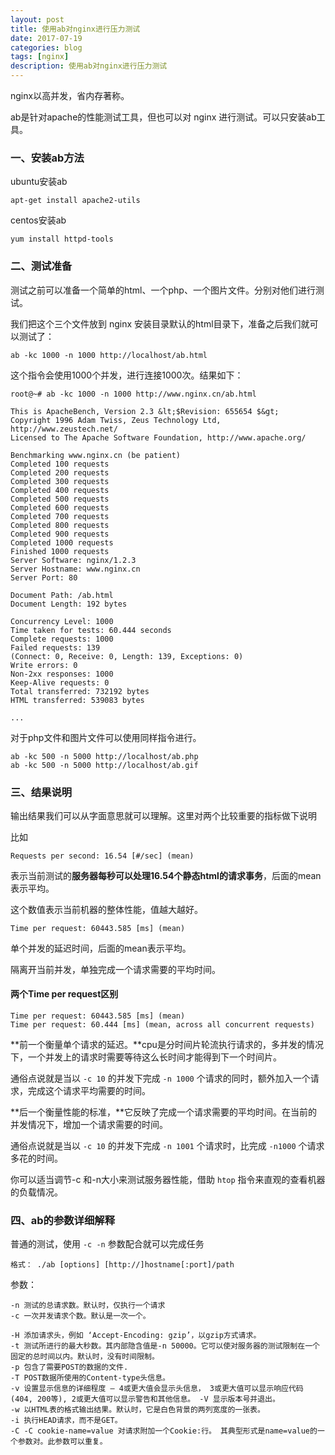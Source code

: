 ```yaml
---
layout: post
title: 使用ab对nginx进行压力测试
date: 2017-07-19
categories: blog
tags: [nginx]
description: 使用ab对nginx进行压力测试
---
```


nginx以高并发，省内存著称。

ab是针对apache的性能测试工具，但也可以对 nginx 进行测试。可以只安装ab工具。

### 一、安装ab方法
ubuntu安装ab

	apt-get install apache2-utils

centos安装ab

	yum install httpd-tools

### 二、测试准备

测试之前可以准备一个简单的html、一个php、一个图片文件。分别对他们进行测试。

我们把这个三个文件放到 nginx 安装目录默认的html目录下，准备之后我们就可以测试了：

	ab -kc 1000 -n 1000 http://localhost/ab.html

这个指令会使用1000个并发，进行连接1000次。结果如下：

	root@~# ab -kc 1000 -n 1000 http://www.nginx.cn/ab.html

	This is ApacheBench, Version 2.3 &lt;$Revision: 655654 $&gt;
	Copyright 1996 Adam Twiss, Zeus Technology Ltd, http://www.zeustech.net/
	Licensed to The Apache Software Foundation, http://www.apache.org/
 
	Benchmarking www.nginx.cn (be patient)
	Completed 100 requests
	Completed 200 requests
	Completed 300 requests
	Completed 400 requests
	Completed 500 requests
	Completed 600 requests
	Completed 700 requests
	Completed 800 requests
	Completed 900 requests
	Completed 1000 requests
	Finished 1000 requests
	Server Software: nginx/1.2.3
	Server Hostname: www.nginx.cn
	Server Port: 80
 
	Document Path: /ab.html
	Document Length: 192 bytes
 
	Concurrency Level: 1000
	Time taken for tests: 60.444 seconds
	Complete requests: 1000
	Failed requests: 139
	(Connect: 0, Receive: 0, Length: 139, Exceptions: 0)
	Write errors: 0
	Non-2xx responses: 1000
	Keep-Alive requests: 0
	Total transferred: 732192 bytes
	HTML transferred: 539083 bytes

	...

对于php文件和图片文件可以使用同样指令进行。
 
	ab -kc 500 -n 5000 http://localhost/ab.php
	ab -kc 500 -n 5000 http://localhost/ab.gif

### 三、结果说明
 
输出结果我们可以从字面意思就可以理解。这里对两个比较重要的指标做下说明

比如

	Requests per second: 16.54 [#/sec] (mean)

表示当前测试的**服务器每秒可以处理16.54个静态html的请求事务**，后面的mean表示平均。

这个数值表示当前机器的整体性能，值越大越好。

	Time per request: 60443.585 [ms] (mean)

单个并发的延迟时间，后面的mean表示平均。

隔离开当前并发，单独完成一个请求需要的平均时间。

#### 两个Time per request区别

	Time per request: 60443.585 [ms] (mean)
	Time per request: 60.444 [ms] (mean, across all concurrent requests)

**前一个衡量单个请求的延迟。**cpu是分时间片轮流执行请求的，多并发的情况下，一个并发上的请求时需要等待这么长时间才能得到下一个时间片。

通俗点说就是当以 `-c 10` 的并发下完成 `-n 1000` 个请求的同时，额外加入一个请求，完成这个请求平均需要的时间。

**后一个衡量性能的标准，**它反映了完成一个请求需要的平均时间。在当前的并发情况下，增加一个请求需要的时间。

通俗点说就是当以 `-c 10` 的并发下完成 `-n 1001` 个请求时，比完成 `-n1000` 个请求多花的时间。

你可以适当调节-c 和-n大小来测试服务器性能，借助 `htop` 指令来直观的查看机器的负载情况。

### 四、ab的参数详细解释

普通的测试，使用 `-c -n` 参数配合就可以完成任务

	格式： ./ab [options] [http://]hostname[:port]/path

参数：

	-n 测试的总请求数。默认时，仅执行一个请求
	-c 一次并发请求个数。默认是一次一个。

	-H 添加请求头，例如 ‘Accept-Encoding: gzip’，以gzip方式请求。
	-t 测试所进行的最大秒数。其内部隐含值是-n 50000。它可以使对服务器的测试限制在一个固定的总时间以内。默认时，没有时间限制。
	-p 包含了需要POST的数据的文件.
	-T POST数据所使用的Content-type头信息。
	-v 设置显示信息的详细程度 – 4或更大值会显示头信息， 3或更大值可以显示响应代码(404, 200等), 2或更大值可以显示警告和其他信息。 -V 显示版本号并退出。
	-w 以HTML表的格式输出结果。默认时，它是白色背景的两列宽度的一张表。
	-i 执行HEAD请求，而不是GET。
	-C -C cookie-name=value 对请求附加一个Cookie:行。 其典型形式是name=value的一个参数对。此参数可以重复。

